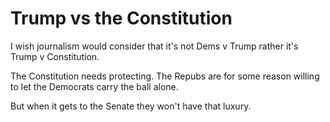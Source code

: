 # Trump vs the Constitution
I wish journalism would consider that it's not Dems v Trump rather it's Trump v Constitution.

The Constitution needs protecting. The Repubs are for some reason willing to let the Democrats carry the ball alone. 

But when it gets to the Senate they won't have that luxury.

